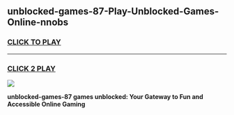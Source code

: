 
## unblocked-games-87-Play-Unblocked-Games-Online-nnobs
<h3>
<a href="https://premium76.site?title=unblocked-games-87&ref=25A">CLICK TO PLAY</a></h3>
<hr>

<h3>
<a href="https://premium76.site?title=unblocked-games-87&ref=25A">CLICK 2 PLAY</a>
  
</h3>

<a href="https://premium76.site?title=unblocked-games-87&ref=25A"><img src="https://clearcache.store/games.png"></a>


**unblocked-games-87 games unblocked: Your Gateway to Fun and Accessible Online Gaming**
